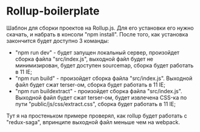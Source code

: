 # Rollup-boilerplate

Шаблон для сборки проектов на Rollup.js. Для его установки его нужно скачать, и набрать в консоли "npm install". После того, как установка закончится будет доступно 3 команды:

- "npm run dev" - будет запущен локальный сервер, произойдет сборка файла "src/index.js", выходной файл будет не минимизирован, будет доступен sourcemap, сборка будет работать в 11 IE;
- "npm run build" - произойдет сборка файла "src/index.js". Выходной файл будет сжат terser-ом, сборка будет работать в 11 IE;
- "npm run buildextract" - произойдет сборка файла "src/index.js". Выходной файл будет сжат terser-ом, будет извлечена CSS-ка по пути "public/js/css/extract.css", сборка будет работать в 11 IE;

Тут я на простеньком примере проверял, как rollup будет работать с "redux-saga", впринципе выходной файл меньше чем на  webpack.